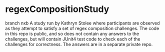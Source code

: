 # regexCompositionStudy
branch nxb A study run by Kathryn Stolee where participants are observed as they attempt to satisfy a set of regex composition challenges.  The code in this repo is public, and so does not contain any answers to the challenges, but will contain JUnit4 test code to check each of the challenges for correctness.  The answers are in a separate private repo.
